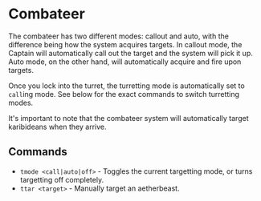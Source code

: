 Combateer
=========

The combateer has two different modes: callout and auto, with the difference being how the system acquires targets. In callout mode, the Captain will automatically call out the target and the system will pick it up. Auto mode, on the other hand, will automatically acquire and fire upon targets.

Once you lock into the turret, the turretting mode is automatically set to `call`ing mode. See below for the exact commands to switch turretting modes.

It's important to note that the combateer system will automatically target karibideans when they arrive.

Commands
--------

- `tmode <call|auto|off>` - Toggles the current targetting mode, or turns targetting off completely.
- `ttar <target>` - Manually target an aetherbeast.